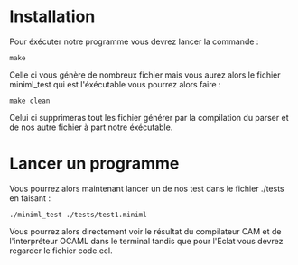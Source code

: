 # Installation

Pour éxécuter notre programme vous devrez lancer la commande : 

```
make
```

Celle ci vous génère de nombreux fichier mais vous aurez alors le fichier miniml_test qui est l'éxécutable vous pourrez alors faire : 

```
make clean
```

Celui ci supprimeras tout les fichier générer par la compilation du parser et de nos autre fichier à part notre éxécutable. 

# Lancer un programme

Vous pourrez alors maintenant lancer un de nos test dans le fichier ./tests en faisant : 

```
./miniml_test ./tests/test1.miniml
```

Vous pourrez alors directement voir le résultat du compilateur CAM et de l'interpréteur OCAML dans le terminal tandis que pour l'Eclat vous devrez regarder le fichier code.ecl.